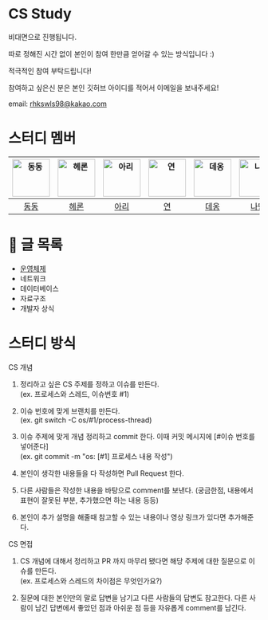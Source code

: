 # CS Study

비대면으로 진행됩니다.

따로 정해진 시간 없이 본인이 참여 한만큼 얻어갈 수 있는 방식입니다 :) 

적극적인 참여 부탁드립니다!

참여하고 싶은신 분은 본인 깃허브 아이디를 적어서 이메일을 보내주세요!

email: rhkswls98@kakao.com

# 스터디 멤버

| <img src="https://avatars.githubusercontent.com/u/49313910?v=4" width=75px alt="동동"/>  | <img src="https://avatars.githubusercontent.com/u/49395754?v=4" width=75px alt="헤론"/>  | <img src="https://avatars.githubusercontent.com/u/78026977?v=4" width=75px alt="아리"/>  | <img src="https://avatars.githubusercontent.com/u/95534831?v=4" width=75px alt="연"/>   | <img src="https://avatars.githubusercontent.com/u/89764169?v=4" width=75px alt="데옹"/> | <img src="https://avatars.githubusercontent.com/u/67811880?v=4" width=75px alt="나단"/>  |
| :-----: | :-----: | :-----: | :-----: | :-----: | :-----: |
| [동동](https://github.com/HanKwanJin) | [헤론](https://github.com/Heron-Woong)  | [아리](https://github.com/zer0silver) | [연](https://github.com/leeys1218) | [데옹](https://github.com/seongddiyong) | [나단](https://github.com/nathan29849)

# :memo: 글 목록
- [운영체제](https://github.com/HanKwanJin/CS_Study/tree/main/OS)
- 네트워크
- 데이터베이스
- 자료구조
- 개발자 상식

# 스터디 방식

CS 개념
1. 정리하고 싶은 CS 주제를 정하고 이슈를 만든다.
<br>(ex. 프로세스와 스레드, 이슈번호 #1)

2. 이슈 번호에 맞게 브랜치를 만든다. 
<br>(ex. git switch -C os/#1/process-thread)

3. 이슈 주제에 맞게 개념 정리하고 commit 한다. 이때 커밋 메시지에 [#이슈 번호를 넣어준다] 
<br>(ex. git commit -m "os: [#1] 프로세스 내용 작성")

4. 본인이 생각한 내용들을 다 작성하면 Pull Request 한다.

5. 다른 사람들은 작성한 내용을 바탕으로 comment를 보낸다. (궁금한점, 내용에서 표현이 잘못된 부분, 추가했으면 하는 내용 등등)

6. 본인이 추가 설명을 해줄때 참고할 수 있는 내용이나 영상 링크가 있다면 추가해준다.

CS 면접
1. CS 개념에 대해서 정리하고 PR 까지 마무리 됐다면 해당 주제에 대한 질문으로 이슈를 만든다. 
<br>(ex. 프로세스와 스레드의 차이점은 무엇인가요?)

2. 질문에 대한 본인만의 말로 답변을 남기고 다른 사람들의 답변도 참고한다. 다른 사람이 남긴 답변에서 좋았던 점과 아쉬운 점 등을 자유롭게 comment를 남긴다.
